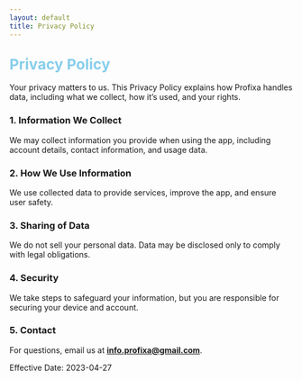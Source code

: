 ```yaml
---
layout: default
title: Privacy Policy
---
```


## <span style="color:skyblue; font-size:26px;">Privacy Policy</span>

Your privacy matters to us. This Privacy Policy explains how Profixa handles data, including what we collect, how it’s used, and your rights.

### 1. Information We Collect
We may collect information you provide when using the app, including account details, contact information, and usage data.

### 2. How We Use Information
We use collected data to provide services, improve the app, and ensure user safety.

### 3. Sharing of Data
We do not sell your personal data. Data may be disclosed only to comply with legal obligations.

### 4. Security
We take steps to safeguard your information, but you are responsible for securing your device and account.

### 5. Contact
For questions, email us at **info.profixa@gmail.com**.

Effective Date: 2023-04-27
